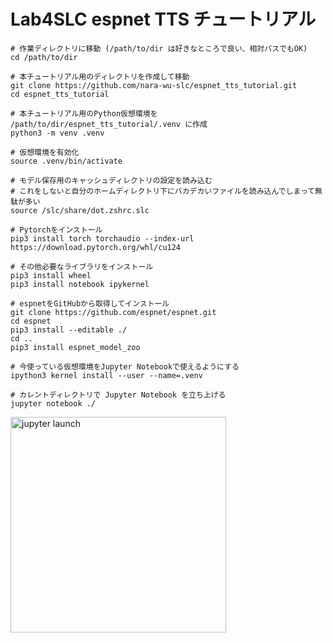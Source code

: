 # Lab4SLC espnet TTS チュートリアル

```
# 作業ディレクトリに移動 (/path/to/dir は好きなところで良い、相対パスでもOK)
cd /path/to/dir

# 本チュートリアル用のディレクトリを作成して移動
git clone https://github.com/nara-wu-slc/espnet_tts_tutorial.git
cd espnet_tts_tutorial

# 本チュートリアル用のPython仮想環境を /path/to/dir/espnet_tts_tutorial/.venv に作成
python3 -m venv .venv

# 仮想環境を有効化
source .venv/bin/activate

# モデル保存用のキャッシュディレクトリの設定を読み込む
# これをしないと自分のホームディレクトリ下にバカデカいファイルを読み込んでしまって無駄が多い
source /slc/share/dot.zshrc.slc
```

```
# Pytorchをインストール
pip3 install torch torchaudio --index-url https://download.pytorch.org/whl/cu124
```

```
# その他必要なライブラリをインストール
pip3 install wheel
pip3 install notebook ipykernel
```

```
# espnetをGitHubから取得してインストール
git clone https://github.com/espnet/espnet.git
cd espnet
pip3 install --editable ./
cd ..
pip3 install espnet_model_zoo
```

```
# 今使っている仮想環境をJupyter Notebookで使えるようにする
ipython3 kernel install --user --name=.venv
```

```
# カレントディレクトリで Jupyter Notebook を立ち上げる
jupyter notebook ./
```
<img width="345" alt="jupyter launch" src="https://github.com/user-attachments/assets/6ea666dd-6480-4dfe-97cf-a2a6481c35ed">
